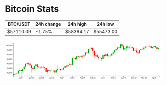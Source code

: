 # Bitcoin Stats

BTC/USDT|24h change|24h high|24h low|
|---|---|---|---|
|$57110.09|-1.75%|$58394.17|$55473.00|

<img src="./chart.svg">
